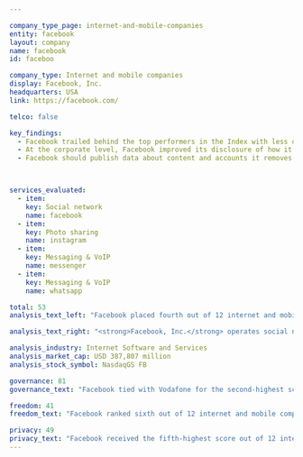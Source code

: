 ```yaml
---

company_type_page: internet-and-mobile-companies
entity: facebook
layout: company
name: facebook
id: faceboo

company_type: Internet and mobile companies
display: Facebook, Inc.
headquarters: USA
link: https://facebook.com/

telco: false

key_findings:
  - Facebook trailed behind the top performers in the Index with less overall disclosure of policies affecting users’ freedom of expression and privacy.
  - At the corporate level, Facebook improved its disclosure of how it implements  commitments to freedom of expression and privacy since the company was evaluated by this Index in 2015.
  - Facebook should publish data about content and accounts it removes for violations of its rules, improve its transparency reporting on content removals, and improve disclosures about how it handles user information.



services_evaluated:
  - item:
    key: Social network
    name: facebook
  - item:
    key: Photo sharing
    name: instagram
  - item:
    key: Messaging & VoIP
    name: messenger
  - item:
    key: Messaging & VoIP
    name: whatsapp

total: 53
analysis_text_left: "Facebook placed fourth out of 12 internet and mobile companies evaluated and fourth in the Index overall. Since it was first evaluated in the 2015 Index, Facebook clarified some of its Instagram and WhatsApp policies, thereby improving its scores. Specifically, Facebook’s <a href=\"https://govtrequests.facebook.com/about/\" target=\"_blank\">most recent transparency report</a>—which covered requests for content removal and requests for user data—clearly stated that the information applies to Facebook, Messenger, WhatsApp, and Instagram. <br /><br /> Despite some notable improvements, there are several areas where Facebook’s policy disclosure could be improved. Transparency about requests it receives to remove content or deactivate accounts was less comprehensive than its data on government requests for user information. Like many companies in the Index, Facebook did not disclose any data about the volume and nature of content it removes or accounts it restricts due to the enforcement of its own terms of service, nor did it disclose information about its policies for responding to possible data breaches."

analysis_text_right: "<strong>Facebook, Inc.</strong> operates social networking platforms for users globally. Lead among these is the Facebook mobile app and website that enables people to connect and share; Messenger, a mobile-to-mobile messaging application; Instagram, a mobile photo and video sharing app; and WhatsApp Messenger, a cross-platform mobile messaging application. In addition to these platforms, it also provides tools to enable developers to create mobile and web applications that enable integration of external content into Facebook’s platforms."

analysis_industry: Internet Software and Services
analysis_market_cap: USD 387,807 million
analysis_stock_symbol: NasdaqGS FB

governance: 81
governance_text: "Facebook tied with Vodafone for the second-highest score of all 22 companies evaluated in the Governance category, behind Microsoft and Yahoo. Facebook’s performance on governance indicators improved substantially since the 2015 edition of the Index. Facebook became a member of the Global Network Initiative (GNI) in 2013, and in 2016 the GNI completed its first <a href=\"http://globalnetworkinitiative.org/sites/default/files/Public-Report-2015-16-Independent-Company-Assessments.pdf\" target=\"_blank\">independent assessment of the company,</a> finding Facebook in compliance with GNI principles for how companies handle government demands affecting freedom of expression and privacy. Facebook provided evidence that the company’s senior leadership exercises oversight of issues related to freedom of expression and privacy, an improvement from 2015 (G2). Facebook’s disclosure related to its human rights due diligence also improved, as the company committed to conduct regular human rights impact assessments (G4)."

freedom: 41
freedom_text: "Facebook ranked sixth out of 12 internet and mobile companies in the Freedom of Expression category, below almost all other U.S. companies. <br /><br /><strong>Content and account restrictions:</strong> Facebook disclosed less than Kakao and Google about what types of content and activities are prohibited on its services, but more than all other internet and mobile companies evaluated (F3). However, it provided no data about the actions it takes to enforce its terms of service rules (F4). As with most companies evaluated, Facebook disclosed nothing about whether it grants government authorities or private parties priority consideration when flagging content for terms of service violations. <br /><br /><strong>Content and account restriction requests:</strong> Facebook scored in the top half of internet and mobile companies on this set of indicators, though it offered less disclosure than Google, Yahoo, and Kakao (F5-F7). It offered some disclosure of its process for responding to government and private requests for content and account restrictions (F5). Its disclosure of data about the government requests it receives was less comprehensive (F6). It also provided little information about requests it receives from private parties to remove content or restrict accounts (F7). <br /><br /><strong>Identity policy:</strong> WhatsApp and Instagram disclosed that users can register an account without verifying their identity with a government-issued ID; however, Facebook’s social network and Messenger app disclosed they <a href=\"https://www.facebook.com/help/159096464162185?helpref=faq_content\" target=\"_blank\">may require users to do so</a> (F11)."

privacy: 49
privacy_text: "Facebook received the fifth-highest score out of 12 internet and mobile companies in the Privacy category. <br /><br /><strong>Handling of user information:</strong> Facebook fell short of explaining how it handles user information, placing behind Twitter, Google, Microsoft, Yahoo, and Kakao on these indicators (P3-P9). While the company offered some disclosure about what types of user information it collects (P3), it revealed less about what it shares and with whom (P4), for what purpose (P5), and for how long it retains it (P6). Its disclosure of options users have to control the what information the company collects, retains, and uses was especially poor (P7). <br /><br /><strong>Requests for user information:</strong> Facebook disclosed less than Microsoft, Twitter, and Google about how it processes and complies with government requests for user information (P10, P11). However, it received the second-highest score of internet and mobile companies, after Twitter, for its disclosure of data about requests for user information it receives from governments and other third parties (P11).<br /><br /><strong>Security:</strong> Facebook disclosed less than many of its peers but more than Twitter about its security policies (P13-P18). It revealed little about its internal security oversight over its products and services (P13) and about user account security features and practices (P17). Facebook received higher than average marks for disclosure of its encryption policies (P16). For the Facebook social network, Facebook Messenger, and WhatsApp, the company clearly stated that the transmission of user communications is encrypted by default, and that it encrypts these transmissions using unique keys."
---
```

